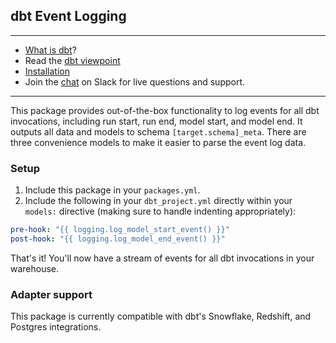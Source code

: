 ## dbt Event Logging

---
- [What is dbt](https://dbt.readme.io/docs/overview)?
- Read the [dbt viewpoint](https://dbt.readme.io/docs/viewpoint)
- [Installation](https://dbt.readme.io/docs/installation)
- Join the [chat](http://ac-slackin.herokuapp.com/) on Slack for live questions and support.

---

This package provides out-of-the-box functionality to log events for all dbt invocations, including run start, run end, model start, and model end. It outputs all data and models to schema `[target.schema]_meta`. There are three convenience models to make it easier to parse the event log data.

### Setup

1. Include this package in your `packages.yml`.
2. Include the following in your `dbt_project.yml` directly within your `models:` directive (making sure to handle indenting appropriately):

```YAML
pre-hook: "{{ logging.log_model_start_event() }}"
post-hook: "{{ logging.log_model_end_event() }}"
```

That's it! You'll now have a stream of events for all dbt invocations in your warehouse. 

### Adapter support

This package is currently compatible with dbt's Snowflake, Redshift, and Postgres integrations.